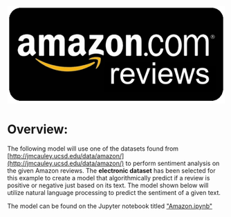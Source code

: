 [![Amazon Logo](images/amazon-reviews.gif)](images/amazon-reviews.gif)

# Overview:

The following model will use one of the datasets found from [http://jmcauley.ucsd.edu/data/amazon/](http://jmcauley.ucsd.edu/data/amazon/) to perform sentiment analysis on the given Amazon reviews. The **electronic dataset** has been selected for this example to create a model that algorithmically predict if a review is positive or negative just based on its text. The model shown below will utilize natural language processing to predict the sentiment of a given text.

The model can be found on the Jupyter notebook titled ["Amazon.ipynb"](https://github.com/stevenobadja/amazon_sentiment_nlp/blob/master/Amazon.ipynb)
